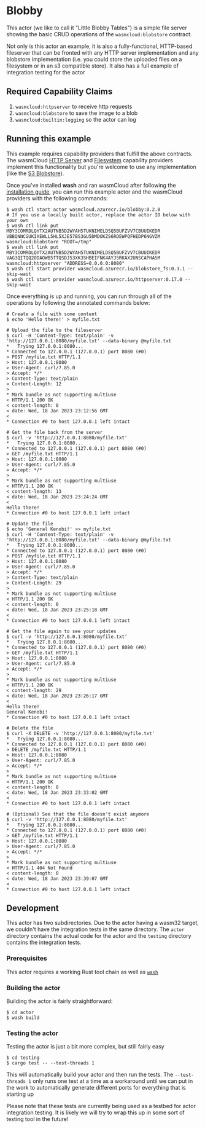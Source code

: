 # Blobby

This actor (we like to call it "Little Blobby Tables") is a simple file server showing the basic
CRUD operations of the `wasmcloud:blobstore` contract.

Not only is this actor an example, it is also a fully-functional, HTTP-based fileserver that can be
fronted with any HTTP server implementation and any blobstore implementation (i.e. you could store
the uploaded files on a filesystem or in an s3 compatible store). It also has a full example of
integration testing for the actor

## Required Capability Claims

1. `wasmcloud:httpserver` to receive http requests
2. `wasmcloud:blobstore` to save the image to a blob
3. `wasmcloud:builtin:logging` so the actor can log

## Running this example

This example requires capability providers that fulfill the above contracts. The wasmCloud [HTTP
Server](https://github.com/wasmCloud/capability-providers/tree/main/httpserver-rs) and
[Filesystem](https://github.com/wasmCloud/capability-providers/tree/main/blobstore-fs) capability
providers implement this functionality but you're welcome to use any implementation (like the [S3
Blobstore](https://github.com/wasmCloud/capability-providers/tree/main/blobstore-s3)).

Once you've installed **wash** and ran wasmCloud after following the [installation
guide](https://wasmcloud.dev/overview/installation/), you can run this example actor and the
wasmCloud providers with the following commands:

```
$ wash ctl start actor wasmcloud.azurecr.io/blobby:0.2.0
# If you use a locally built actor, replace the actor ID below with your own
$ wash ctl link put MBY3COMRDLQYTX2AUTNB5D2WYAH5TUKNIMELDSQ5BUFZVV7CBUUIKEDR VBBQNNCGUKIXEWLL5HL5XJE57BS3GU5DMDOKZS6ROEWPQFHEDP6NGVZM wasmcloud:blobstore "ROOT=/tmp"
$ wash ctl link put MBY3COMRDLQYTX2AUTNB5D2WYAH5TUKNIMELDSQ5BUFZVV7CBUUIKEDR VAG3QITQQ2ODAOWB5TTQSDJ53XK3SHBEIFNK4AYJ5RKAX2UNSCAPHA5M wasmcloud:httpserver "ADDRESS=0.0.0.0:8080"
$ wash ctl start provider wasmcloud.azurecr.io/blobstore_fs:0.3.1 --skip-wait
$ wash ctl start provider wasmcloud.azurecr.io/httpserver:0.17.0 --skip-wait
```

Once everything is up and running, you can run through all of the operations by following the
annotated commands below:

```console
# Create a file with some content
$ echo 'Hello there!' > myfile.txt

# Upload the file to the fileserver
$ curl -H 'Content-Type: text/plain' -v 'http://127.0.0.1:8080/myfile.txt' --data-binary @myfile.txt
*   Trying 127.0.0.1:8080...
* Connected to 127.0.0.1 (127.0.0.1) port 8080 (#0)
> POST /myfile.txt HTTP/1.1
> Host: 127.0.0.1:8080
> User-Agent: curl/7.85.0
> Accept: */*
> Content-Type: text/plain
> Content-Length: 12
>
* Mark bundle as not supporting multiuse
< HTTP/1.1 200 OK
< content-length: 0
< date: Wed, 18 Jan 2023 23:12:56 GMT
<
* Connection #0 to host 127.0.0.1 left intact

# Get the file back from the server
$ curl -v 'http://127.0.0.1:8080/myfile.txt'
*   Trying 127.0.0.1:8080...
* Connected to 127.0.0.1 (127.0.0.1) port 8080 (#0)
> GET /myfile.txt HTTP/1.1
> Host: 127.0.0.1:8080
> User-Agent: curl/7.85.0
> Accept: */*
>
* Mark bundle as not supporting multiuse
< HTTP/1.1 200 OK
< content-length: 13
< date: Wed, 18 Jan 2023 23:24:24 GMT
<
Hello there!
* Connection #0 to host 127.0.0.1 left intact

# Update the file
$ echo 'General Kenobi!' >> myfile.txt
$ curl -H 'Content-Type: text/plain' -v 'http://127.0.0.1:8080/myfile.txt' --data-binary @myfile.txt
*   Trying 127.0.0.1:8080...
* Connected to 127.0.0.1 (127.0.0.1) port 8080 (#0)
> POST /myfile.txt HTTP/1.1
> Host: 127.0.0.1:8080
> User-Agent: curl/7.85.0
> Accept: */*
> Content-Type: text/plain
> Content-Length: 29
>
* Mark bundle as not supporting multiuse
< HTTP/1.1 200 OK
< content-length: 0
< date: Wed, 18 Jan 2023 23:25:18 GMT
<
* Connection #0 to host 127.0.0.1 left intact

# Get the file again to see your updates
$ curl -v 'http://127.0.0.1:8080/myfile.txt'
*   Trying 127.0.0.1:8080...
* Connected to 127.0.0.1 (127.0.0.1) port 8080 (#0)
> GET /myfile.txt HTTP/1.1
> Host: 127.0.0.1:8080
> User-Agent: curl/7.85.0
> Accept: */*
>
* Mark bundle as not supporting multiuse
< HTTP/1.1 200 OK
< content-length: 29
< date: Wed, 18 Jan 2023 23:26:17 GMT
<
Hello there!
General Kenobi!
* Connection #0 to host 127.0.0.1 left intact

# Delete the file
$ curl -X DELETE -v 'http://127.0.0.1:8080/myfile.txt'
*   Trying 127.0.0.1:8080...
* Connected to 127.0.0.1 (127.0.0.1) port 8080 (#0)
> DELETE /myfile.txt HTTP/1.1
> Host: 127.0.0.1:8080
> User-Agent: curl/7.85.0
> Accept: */*
>
* Mark bundle as not supporting multiuse
< HTTP/1.1 200 OK
< content-length: 0
< date: Wed, 18 Jan 2023 23:33:02 GMT
<
* Connection #0 to host 127.0.0.1 left intact

# (Optional) See that the file doesn't exist anymore
$ curl -v 'http://127.0.0.1:8080/myfile.txt'
*   Trying 127.0.0.1:8080...
* Connected to 127.0.0.1 (127.0.0.1) port 8080 (#0)
> GET /myfile.txt HTTP/1.1
> Host: 127.0.0.1:8080
> User-Agent: curl/7.85.0
> Accept: */*
>
* Mark bundle as not supporting multiuse
< HTTP/1.1 404 Not Found
< content-length: 0
< date: Wed, 18 Jan 2023 23:39:07 GMT
<
* Connection #0 to host 127.0.0.1 left intact
```

## Development

This actor has two subdirectories. Due to the actor having a wasm32 target, we couldn't have the
integration tests in the same directory. The `actor` directory contains the actual code for the
actor and the `testing` directory contains the integration tests.

### Prerequisites

This actor requires a working Rust tool chain as well as
[`wash`](https://wasmcloud.dev/overview/installation/)

### Building the actor

Building the actor is fairly straightforward:

```console
$ cd actor
$ wash build
```

### Testing the actor

Testing the actor is just a bit more complex, but still fairly easy

```console
$ cd testing
$ cargo test -- --test-threads 1
```

This will automatically build your actor and then run the tests. The `--test-threads 1` only runs
one test at a time as a workaround until we can put in the work to automatically generate different
ports for everything that is starting up

Please note that these tests are currently being used as a testbed for actor integration testing. It
is likely we will try to wrap this up in some sort of testing tool in the future!
